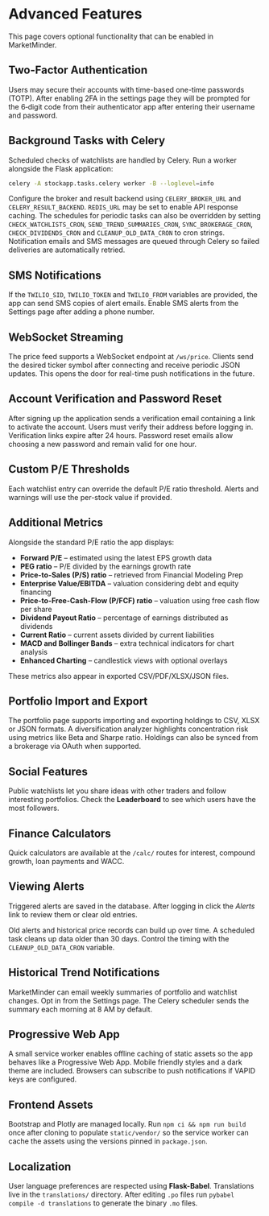 # Advanced Features

This page covers optional functionality that can be enabled in MarketMinder.

## Two-Factor Authentication

Users may secure their accounts with time-based one-time passwords (TOTP).
After enabling 2FA in the settings page they will be prompted for the
6‑digit code from their authenticator app after entering their username and
password.

## Background Tasks with Celery

Scheduled checks of watchlists are handled by Celery.  Run a worker alongside
the Flask application:

```bash
celery -A stockapp.tasks.celery worker -B --loglevel=info
```

Configure the broker and result backend using `CELERY_BROKER_URL` and
`CELERY_RESULT_BACKEND`.  `REDIS_URL` may be set to enable API response
caching.
The schedules for periodic tasks can also be overridden by setting
`CHECK_WATCHLISTS_CRON`, `SEND_TREND_SUMMARIES_CRON`, `SYNC_BROKERAGE_CRON`,
`CHECK_DIVIDENDS_CRON` and `CLEANUP_OLD_DATA_CRON` to cron strings.
Notification emails and SMS messages are queued through Celery so failed
deliveries are automatically retried.

## SMS Notifications

If the `TWILIO_SID`, `TWILIO_TOKEN` and `TWILIO_FROM` variables are provided,
the app can send SMS copies of alert emails.  Enable SMS alerts from the
Settings page after adding a phone number.

## WebSocket Streaming

The price feed supports a WebSocket endpoint at `/ws/price`. Clients send the
desired ticker symbol after connecting and receive periodic JSON updates. This
opens the door for real-time push notifications in the future.

## Account Verification and Password Reset

After signing up the application sends a verification email containing a link to activate the account.
Users must verify their address before logging in. Verification links expire after 24 hours.
Password reset emails allow choosing a new password and remain valid for one hour.

## Custom P/E Thresholds

Each watchlist entry can override the default P/E ratio threshold. Alerts and warnings will use
the per-stock value if provided.

## Additional Metrics

Alongside the standard P/E ratio the app displays:

* **Forward P/E** – estimated using the latest EPS growth data
* **PEG ratio** – P/E divided by the earnings growth rate
* **Price-to-Sales (P/S) ratio** – retrieved from Financial Modeling Prep
* **Enterprise Value/EBITDA** – valuation considering debt and equity financing
* **Price-to-Free-Cash-Flow (P/FCF) ratio** – valuation using free cash flow per share
* **Dividend Payout Ratio** – percentage of earnings distributed as dividends
* **Current Ratio** – current assets divided by current liabilities
* **MACD and Bollinger Bands** – extra technical indicators for chart analysis
* **Enhanced Charting** – candlestick views with optional overlays

These metrics also appear in exported CSV/PDF/XLSX/JSON files.

## Portfolio Import and Export

The portfolio page supports importing and exporting holdings to CSV, XLSX or JSON formats.
A diversification analyzer highlights concentration risk using metrics like Beta and Sharpe ratio.
Holdings can also be synced from a brokerage via OAuth when supported.

## Social Features

Public watchlists let you share ideas with other traders and follow interesting portfolios.
Check the **Leaderboard** to see which users have the most followers.

## Finance Calculators

Quick calculators are available at the `/calc/` routes for interest, compound growth, loan payments and WACC.

## Viewing Alerts

Triggered alerts are saved in the database. After logging in click the *Alerts* link to review them or clear old entries.

Old alerts and historical price records can build up over time. A scheduled task cleans up data older than 30 days. Control the timing with the `CLEANUP_OLD_DATA_CRON` variable.

## Historical Trend Notifications

MarketMinder can email weekly summaries of portfolio and watchlist changes.
Opt in from the Settings page. The Celery scheduler sends the summary each morning at 8&nbsp;AM by default.

## Progressive Web App

A small service worker enables offline caching of static assets so the app behaves like a Progressive Web App.
Mobile friendly styles and a dark theme are included. Browsers can subscribe to push notifications if VAPID keys
are configured.

## Frontend Assets

Bootstrap and Plotly are managed locally. Run `npm ci && npm run build` once after cloning to populate
`static/vendor/` so the service worker can cache the assets using the versions pinned in `package.json`.

## Localization

User language preferences are respected using **Flask-Babel**. Translations live in the `translations/` directory.
After editing `.po` files run `pybabel compile -d translations` to generate the binary `.mo` files.
